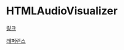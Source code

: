 # HTMLAudioVisualizer

[링크](https://yaeheechoe.github.io/HTMLAudioVisualizer/)

[래퍼런스](https://www.youtube.com/watch?v=VXWvfrmpapI&list=PLYElE_rzEw_v8TXJ_ITSSBP_ypUKfQ7K-&index=4)
